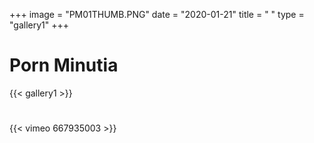 +++
image = "PM01THUMB.PNG"
date = "2020-01-21"
title = " "
type = "gallery1"
+++

# Porn Minutia
{{< gallery1 >}}  
# 
<!-- Μια  μελέτη στις λεπτομέρειες του πορνό χρησιμοποιώντας αλγοριθμικές  διαδικασίες.Κεφάλαιο  πρώτο  «Το πρόσωπο», βασισμένο στο ρωσικό εικονογραφημένο αλφάβητο του Σεργκέι Μερκούροφ (1886-1924). Ο αλγόριθμος δημιουργεί μη επαναλαμβανόμενες εικόνες οι οποίες είναι  ευαίσθητες στην μουσική, την ομιλία και γενικά σε κάθε ήχο του περιβάλλοντος χώρου. Ο αλγόριθμος γράφτηκε στην γλώσσα προγραμματισμού Processing. -->
#
{{< vimeo 667935003 >}}


<!-- The [Grand Canyon](https://en.wikipedia.org/w/index.php?title=Grand_Canyon&oldid=952699432)  -->

